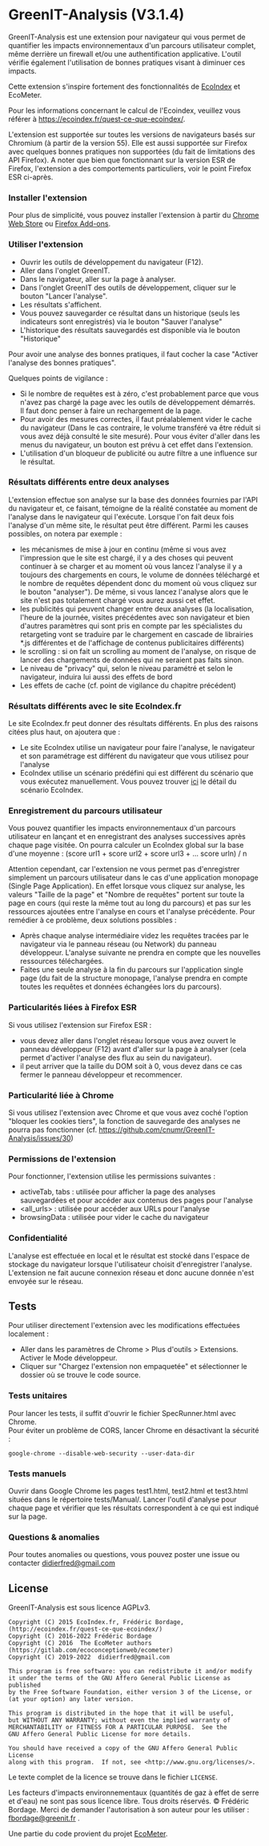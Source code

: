 # GreenIT-Analysis (V3.1.4)


GreenIT-Analysis est une extension pour navigateur qui vous permet de quantifier les impacts environnementaux d'un parcours utilisateur complet, même derrière un firewall et/ou une authentification applicative. L'outil vérifie également l'utilisation de bonnes pratiques visant à diminuer ces impacts.

Cette extension s'inspire fortement des fonctionnalités de [EcoIndex](https://www.ecoindex.fr/) et EcoMeter.

Pour les informations concernant le calcul de l'Ecoindex, veuillez vous référer à https://ecoindex.fr/quest-ce-que-ecoindex/.

L'extension est supportée sur toutes les versions de navigateurs basés sur Chromium (à partir de la version 55). Elle est aussi supportée sur Firefox avec quelques bonnes pratiques non supportées (du fait de limitations des API Firefox). 
A noter que bien que fonctionnant sur la version ESR de Firefox, l'extension a des comportements particuliers, voir le point Firefox ESR ci-après.

### Installer l'extension
Pour plus de simplicité, vous pouvez installer l'extension à partir du [Chrome Web Store](https://chromewebstore.google.com/detail/greenit-analysis/mofbfhffeklkbebfclfaiifefjflcpad) ou [Firefox Add-ons](https://addons.mozilla.org/fr/firefox/addon/greenit-analysis/).

### Utiliser l'extension
* Ouvrir les outils de développement du navigateur (F12).   
* Aller dans l'onglet GreenIT.   
* Dans le navigateur, aller sur la page à analyser.
* Dans l'onglet GreenIT des outils de développement, cliquer sur le bouton "Lancer l'analyse".
* Les résultats s'affichent.
* Vous pouvez sauvegarder ce résultat dans un historique (seuls les indicateurs sont enregistrés) via le bouton "Sauver l'analyse"
* L'historique des résultats sauvegardés est disponible via le bouton "Historique"

Pour avoir une analyse des bonnes pratiques, il faut cocher la case "Activer l'analyse des bonnes pratiques".


Quelques points de vigilance : 

* Si le nombre de requêtes est à zéro, c'est probablement parce que vous n'avez pas chargé la page avec les outils de développement démarrés. Il faut donc penser à faire un rechargement de la page.
* Pour avoir des mesures correctes, il faut préalablement vider le cache du navigateur (Dans le cas contraire, le volume transféré va être réduit si vous avez déjà consulté le site mesuré). Pour vous éviter d'aller dans les menus du navigateur, un bouton est prévu à cet effet dans l'extension. 
* L'utilisation d'un bloqueur de publicité ou autre filtre a une influence sur le résultat.


### Résultats différents entre deux analyses 

L'extension effectue son analyse sur la base des données fournies par l'API du navigateur et, ce faisant, témoigne de la réalité constatée au moment de l'analyse dans le navigateur qui l'exécute. Lorsque l'on fait deux fois l'analyse d'un même site, le résultat peut être différent. Parmi les causes possibles, on notera par exemple :
- les mécanismes de mise à jour en continu (même si vous avez l'impression que le site est chargé, il y a des choses qui peuvent continuer à se charger et au moment où vous lancez l'analyse il y a toujours des chargements en cours, le volume de données téléchargé et le nombre de requêtes dépendent donc du moment où vous cliquez sur le bouton "analyser"). De même, si vous lancez l'analyse alors que le site n'est pas totalement chargé vous aurez aussi cet effet.
- les publicités qui peuvent changer entre deux analyses (la localisation, l'heure de la journée, visites précédentes avec son navigateur et bien d'autres paramètres qui sont pris en compte par les spécialistes du retargeting vont se traduire par le chargement en cascade de librairies *.js différentes et de l'affichage de contenus publicitaires différents)
- le scrolling : si on fait un scrolling au moment de l'analyse, on risque de lancer des chargements de données qui ne seraient pas faits sinon.
- Le niveau de "privacy" qui, selon le niveau paramétré et selon le navigateur, induira lui aussi des effets de bord
- Les effets de cache (cf. point de vigilance du chapitre précédent)

### Résultats différents avec le site EcoIndex.fr

Le site EcoIndex.fr peut donner des résultats différents. En plus des raisons citées plus haut, on ajoutera que : 

- Le site EcoIndex utilise un navigateur pour faire l'analyse, le navigateur et son paramétrage est différent du navigateur que vous utilisez pour l'analyse
- EcoIndex utilise un scénario prédéfini qui est différent du scénario que vous exécutez manuellement. Vous pouvez trouver [ici](https://www.ecoindex.fr/comment-ca-marche/#m%C3%A9thodologie-danalyse) le détail du scénario EcoIndex.  


### Enregistrement du parcours utilisateur

Vous pouvez quantifier les impacts environnementaux d'un parcours utilisateur en lançant et en enregistrant des analyses successives après chaque page visitée. On pourra calculer un EcoIndex global sur la base d'une moyenne : (score url1 + score url2 + score url3 + ... score urln) / n

 Attention cependant, car l'extension ne vous permet pas d'enregistrer simplement un parcours utilisateur dans le cas d'une application monopage (Single Page Application). En effet lorsque vous cliquez sur analyse, les valeurs "Taille de la page" et "Nombre de requêtes" portent  sur toute la page en cours (qui reste la même tout au long du parcours) et pas sur les ressources ajoutées entre l'analyse en cours et l'analyse précédente. Pour remédier à ce problème, deux solutions possibles :
 * Après chaque analyse intermédiaire videz les requêtes tracées par le navigateur via le panneau réseau (ou Network) du panneau développeur. L'analyse suivante ne prendra en compte que les nouvelles ressources téléchargées. 
 * Faites une seule analyse à la fin du parcours sur l'application single page (du fait de la structure monopage, l'analyse prendra en compte toutes les requêtes et données échangées lors du parcours).  

### Particularités liées à Firefox ESR

Si vous utilisez l'extension sur Firefox ESR : 
* vous devez aller dans l'onglet réseau lorsque vous avez ouvert le panneau développeur (F12) avant d'aller sur la page à analyser (cela permet d'activer l'analyse des flux au sein du navigateur).
* il peut arriver que la taille du DOM soit à 0, vous devez dans ce cas fermer le panneau développeur et recommencer. 

### Particularité liée à Chrome

Si vous utilisez l'extension avec Chrome et que vous avez coché l'option "bloquer les cookies tiers", la fonction de sauvegarde des analyses ne pourra pas fonctionner (cf. https://github.com/cnumr/GreenIT-Analysis/issues/30)

### Permissions de l'extension 

Pour fonctionner, l'extension utilise les permissions suivantes : 
* activeTab, tabs : utilisée pour afficher la page des analyses sauvegardées et pour accéder aux contenus des pages pour l'analyse 
* <all_urls> : utilisée pour accéder aux URLs pour l'analyse
* browsingData : utilisée pour vider le cache du navigateur

### Confidentialité 

L'analyse est effectuée en local et le résultat est stocké dans l'espace de stockage du navigateur lorsque l'utilisateur choisit d'enregistrer l'analyse. L'extension ne fait aucune connexion réseau et donc aucune donnée n'est envoyée sur le réseau. 

## Tests
Pour utiliser directement l'extension avec les modifications effectuées localement :   
* Aller dans les paramètres de Chrome > Plus d'outils > Extensions. Activer le Mode développeur. 
* Cliquer sur "Chargez l'extension non empaquetée" et sélectionner le dossier où se trouve le code source. 


### Tests unitaires
Pour lancer les tests, il suffit d'ouvrir le fichier SpecRunner.html avec Chrome.   
Pour éviter un problème de CORS, lancer Chrome en désactivant la sécurité :   

```
google-chrome --disable-web-security --user-data-dir
```

### Tests manuels
Ouvrir dans Google Chrome les pages test1.html, test2.html et test3.html situées dans le répertoire tests/Manual/.
Lancer l'outil d'analyse pour chaque page et vérifier que les résultats correspondent à ce qui est indiqué sur la page.   

### Questions & anomalies
Pour toutes anomalies ou questions, vous pouvez poster une issue ou contacter didierfred@gmail.com 


## License

GreenIT-Analysis est sous licence AGPLv3.

    Copyright (C) 2015 EcoIndex.fr, Frédéric Bordage, (http://ecoindex.fr/quest-ce-que-ecoindex/)
    Copyright (C) 2016-2022 Frédéric Bordage
    Copyright (C) 2016  The EcoMeter authors (https://gitlab.com/ecoconceptionweb/ecometer)
    Copyright (C) 2019-2022  didierfred@gmail.com 

    This program is free software: you can redistribute it and/or modify
    it under the terms of the GNU Affero General Public License as published
    by the Free Software Foundation, either version 3 of the License, or
    (at your option) any later version.

    This program is distributed in the hope that it will be useful,
    but WITHOUT ANY WARRANTY; without even the implied warranty of
    MERCHANTABILITY or FITNESS FOR A PARTICULAR PURPOSE.  See the
    GNU Affero General Public License for more details.

    You should have received a copy of the GNU Affero General Public License
    along with this program.  If not, see <http://www.gnu.org/licenses/>.

Le texte complet de la licence se trouve dans le fichier `LICENSE`.


Les facteurs d'impacts environnementaux (quantités de gaz à effet de serre et d'eau) ne sont pas sous licence libre. Tous droits réservés.  © Frédéric Bordage. Merci de demander l'autorisation à son auteur pour les utiliser : fbordage@greenit.fr .


Une partie du code provient du projet [EcoMeter](https://gitlab.com/ecoconceptionweb/ecometer).
